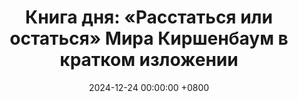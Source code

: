 ---
title: "Книга дня: «Расстаться или остаться» Мира Киршенбаум в кратком изложении"
description: >-
  💔 «Расстаться или остаться» — проницательное руководство Миры Киршенбаум, помогающее принять сложное решение — остаться в отношениях или расстаться. Книга М. Киршенбаум учит распознавать токсичные отношения и расти. Обзор идей для счастья.
date: 2024-12-24 00:00:00 +0800
categories: [Мышление, Конспекты-книг]
tags:
  [
    расстаться-или-остаться,
    миры-киршенбаум,
    отношения,
    саморазвитие,
    психология,
    эмоциональный-интеллект,
    любовь,
    принятие-решений,
    личностный-рост,
    счастье,
    токсичные-отношения,
    самосознание,
    обзор-книги,
    здоровье-отношений,
    мотивация
  ]
image: 
alt: Обложка книги Расстаться или остаться Миры Киршенбаум
fallback:
  - 
  - 
---